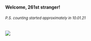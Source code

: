 #### Welcome, 261st stranger!

###### <sup>P.S. counting started approximately in 10.01.21</sup>

<img src="https://kraftwerk28.pp.ua/vcnt.png"></img>
